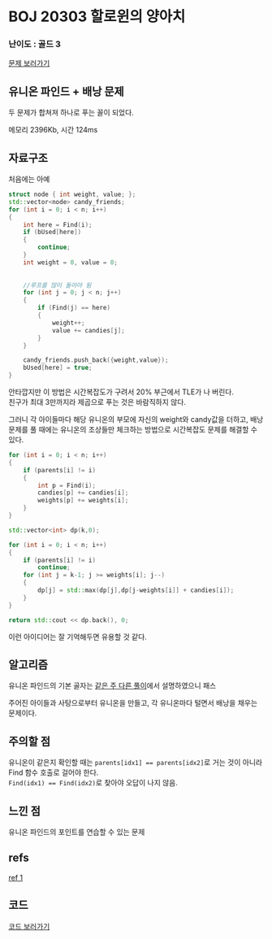 # BOJ 20303 할로윈의 양아치
 
### 난이도 : 골드 3
[문제 보러가기](https://www.acmicpc.net/problem/20303)
  
## 유니온 파인드 + 배낭 문제
두 문제가 합쳐져 하나로 푸는 꼴이 되었다.

메모리 2396Kb, 시간	124ms

## 자료구조
처음에는 아예 
```c++
struct node { int weight, value; };
std::vector<node> candy_friends;
for (int i = 0; i < n; i++) 
{
    int here = Find(i);
    if (bUsed[here])
    {
        continue;
    }
    int weight = 0, value = 0;
    
    
    //루프를 많이 돌아야 됨
    for (int j = 0; j < n; j++) 
    {
        if (Find(j) == here)
        {
            weight++;
            value += candies[j];
        }
    }

    candy_friends.push_back({weight,value});
    bUsed[here] = true;
}
```
안타깝지만 이 방법은 시간복잡도가 구려서 20% 부근에서 TLE가 나 버린다.  
친구가 최대 3만까지라 제곱으로 푸는 것은 바람직하지 않다.  

그러니 각 아이들마다 해당 유니온의 부모에 자신의 weight와 candy값을 더하고, 배낭 문제를 풀 때에는 유니온의 조상들만 체크하는 방법으로 시간복잡도 문제를 해결할 수 있다.  

```c++
for (int i = 0; i < n; i++) 
{
    if (parents[i] != i) 
    {
        int p = Find(i);
        candies[p] += candies[i];
        weights[p] += weights[i];
    }
}

std::vector<int> dp(k,0);

for (int i = 0; i < n; i++) 
{
    if (parents[i] != i)
        continue;
    for (int j = k-1; j >= weights[i]; j--) 
    {
        dp[j] = std::max(dp[j],dp[j-weights[i]] + candies[i]);
    }
}

return std::cout << dp.back(), 0;
```
이런 아이디어는 잘 기억해두면 유용할 것 같다.


## 알고리즘
유니온 파인드의 기본 골자는 [같은 주 다른 풀이](./boj1043.md)에서 설명하였으니 패스  

주어진 아이들과 사탕으로부터 유니온을 만들고, 각 유니온마다 털면서 배낭을 채우는 문제이다.  


## 주의할 점
유니온이 같은지 확인할 때는 ```parents[idx1] == parents[idx2]```로 거는 것이 아니라 Find 함수 호출로 걸어야 한다.  
```Find(idx1) == Find(idx2)```로 찾아야 오답이 나지 않음.  

## 느낀 점
유니온 파인드의 포인트를 연습할 수 있는 문제

## refs
[ref 1](https://boomrabbit.tistory.com/111)

## 코드
[코드 보러가기](./boj20303.cpp)
